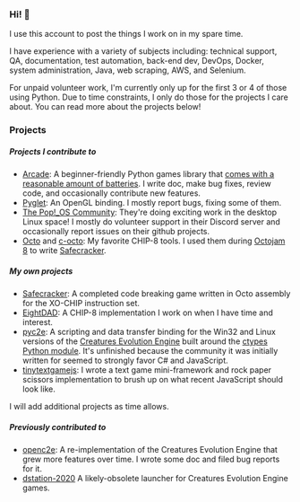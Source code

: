 ### Hi! 👋

I use this account to post the things I work on in my spare time.

I have experience with a variety of subjects including: technical support, QA, documentation, test automation, back-end dev, DevOps, Docker, system administration, Java, web scraping, AWS, and Selenium.

For unpaid volunteer work, I'm currently only up for the first 3 or 4 of those using Python. Due to time constraints, I only do those for the projects I care about. You can read more about the projects below!

### Projects

##### Projects I contribute to
* [Arcade](https://github.com/pythonarcade/): A beginner-friendly Python games library that [comes with a reasonable amount of batteries](https://docs.python.org/3/tutorial/stdlib.html#batteries-included). I write doc, make bug fixes, review code, and occasionally contribute new features.
* [Pyglet](https://github.com/pyglet/pyglet/): An OpenGL binding. I mostly report bugs, fixing some of them.
* [The Pop!\_OS Community](https://github.com/pop-os/): They're doing exciting work in the desktop Linux space! I mostly do volunteer support in their Discord server and occasionally report issues on their github projects.
* [Octo](https://github.com/JohnEarnest/Octo) and [c-octo](https://github.com/JohnEarnest/c-octo): My favorite CHIP-8 tools. I used them during [Octojam 8](https://itch.io/jam/octojam-8) to write [Safecracker](https://github.com/pushfoo/Octo-Safecracker).

##### My own projects
* [Safecracker](https://github.com/pushfoo/Octo-Safecracker): A completed code breaking game written in Octo assembly for the XO-CHIP instruction set.
* [EightDAD](https://github.com/pushfoo/eightdad): A CHIP-8 implementation I work on when I have time and interest.
* [pyc2e](https://github.com/pushfoo/pyc2e): A scripting and data transfer binding for the Win32 and Linux versions of the [Creatures Evolution Engine](https://creatures.wiki/Creatures_Evolution_Engine) built around the [ctypes Python module](https://docs.python.org/3/library/ctypes.html). It's unfinished because the community it was initially written for seemed to strongly favor C# and JavaScript.
* [tinytextgamejs](https://github.com/pushfoo/tinytextgamejs): I wrote a text game mini-framework and rock paper scissors implementation to brush up on what recent JavaScript should look like.

I will add additional projects as time allows.
##### Previously contributed to
* [openc2e](https://github.com/openc2e/openc2e/): A re-implementation of the Creatures Evolution Engine that grew more features over time. I wrote some doc and filed bug reports for it.
* [dstation-2020](https://github.com/Nazushvel/dstation-2020) A likely-obsolete launcher for Creatures Evolution Engine games.


<!--
**pushfoo/pushfoo** is a ✨ _special_ ✨ repository because its `README.md` (this file) appears on your GitHub profile.

Here are some ideas to get you started:

- 🔭 I’m currently working on ...
- 🌱 I’m currently learning ...
- 👯 I’m looking to collaborate on ...
- 🤔 I’m looking for help with ...
- 💬 Ask me about ...

- 😄 Pronouns: ...
- ⚡ Fun fact: ...
-->
